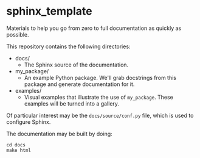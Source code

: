 # sphinx_template

Materials to help you go from zero to full documentation as quickly as possible.

This repository contains the following directories:

* docs/
  * The Sphinx source of the documentation.
* my_package/
  * An example Python package.  We'll grab docstrings from this package and
  generate documentation for it.
* examples/
  * Visual examples that illustrate the use of `my_package`.  These examples
  will be turned into a gallery.

Of particular interest may be the `docs/source/conf.py` file, which is used to
configure Sphinx.

The documentation may be built by doing:

```
cd docs
make html
```
